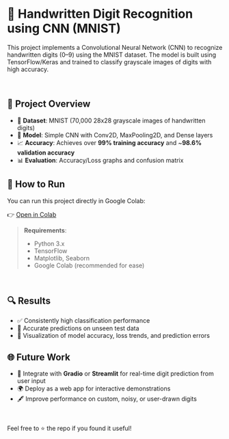 # 🧠 Handwritten Digit Recognition using CNN (MNIST)

This project implements a Convolutional Neural Network (CNN) to recognize handwritten digits (0–9) using the MNIST dataset. The model is built using TensorFlow/Keras and trained to classify grayscale images of digits with high accuracy.

<br>

## 📌 Project Overview

- 🔢 **Dataset**: MNIST (70,000 28x28 grayscale images of handwritten digits)
- 🧠 **Model**: Simple CNN with Conv2D, MaxPooling2D, and Dense layers
- 📈 **Accuracy**: Achieves over **99% training accuracy** and ~**98.6% validation accuracy**
- 📊 **Evaluation**: Accuracy/Loss graphs and confusion matrix


## 🚀 How to Run

You can run this project directly in Google Colab:

👉 [Open in Colab](https://colab.research.google.com/drive/1s63WhYKJ8QcOmM5epZZej0L2AAmY7DlL#scrollTo=ngzjML0DVKvA)

> **Requirements**:
> - Python 3.x
> - TensorFlow
> - Matplotlib, Seaborn
> - Google Colab (recommended for ease)

<br>

## 🔍 Results

- ✅ Consistently high classification performance
- 🎯 Accurate predictions on unseen test data
- 🧩 Visualization of model accuracy, loss trends, and prediction errors


## 🌐 Future Work

- 🔧 Integrate with **Gradio** or **Streamlit** for real-time digit prediction from user input
- 🌍 Deploy as a web app for interactive demonstrations
- 🖋️ Improve performance on custom, noisy, or user-drawn digits

<br>


Feel free to ⭐️ the repo if you found it useful!

